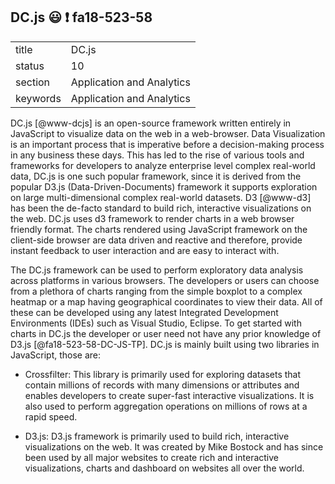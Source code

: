 ## DC.js :smiley: :exclamation: fa18-523-58


|          |                           |
| -------- | ------------------------- |
| title    | DC.js                     | 
| status   | 10                        |
| section  | Application and Analytics |
| keywords | Application and Analytics |


DC.js [@www-dcjs] is an open-source framework written entirely in JavaScript to visualize data on the web in a web-browser. Data Visualization is an important process that is imperative before a decision-making process in any business these days. This has led to the rise of various tools and frameworks for developers to analyze enterprise level complex real-world data, DC.js is one such popular framework, since it is derived from the popular D3.js (Data-Driven-Documents) framework it supports exploration on large multi-dimensional complex real-world datasets. D3 [@www-d3] has been the de-facto standard to build rich, interactive visualizations on the web. DC.js uses d3 framework to render charts in a web browser friendly format. The charts rendered using JavaScript framework on the client-side browser are data driven and reactive and therefore, provide instant feedback to user interaction and are easy to interact with.

The DC.js framework can be used to perform exploratory data analysis across platforms in various browsers. The developers or users can choose from a plethora of charts ranging from the simple boxplot to a complex heatmap or a map having geographical coordinates to view their data. All of these can be developed using any latest Integrated Development Environments (IDEs) such as Visual Studio, Eclipse. To get started with charts in DC.js the developer or user need not have any prior knowledge of D3.js [@fa18-523-58-DC-JS-TP]. DC.js is mainly built using two libraries in JavaScript, those are:

* Crossfilter:
This library is primarily used for exploring datasets that contain millions of records with many dimensions or attributes and enables developers to create super-fast interactive visualizations. It is also used to perform aggregation operations on millions of rows at a rapid speed.

* D3.js:
D3.js framework is primarily used to build rich, interactive visualizations on the web. It was created by Mike Bostock and has since been used by all major websites to create rich and interactive visualizations, charts and dashboard on websites all over the world.
